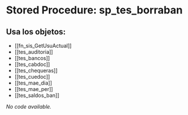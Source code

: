 # Stored Procedure: sp_tes_borraban

## Usa los objetos:
- [[fn_sis_GetUsuActual]]
- [[tes_auditoria]]
- [[tes_bancos]]
- [[tes_cabdoc]]
- [[tes_chequeras]]
- [[tes_cuedoc]]
- [[tes_mae_dia]]
- [[tes_mae_per]]
- [[tes_saldos_ban]]

*No code available.*

